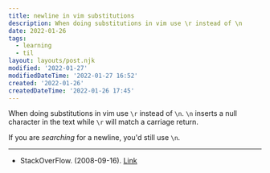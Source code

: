 ```yaml
---
title: newline in vim substitutions
description: When doing substitutions in vim use \r instead of \n
date: 2022-01-26
tags:
  - learning
  - til
layout: layouts/post.njk
modified: '2022-01-27'
modifiedDateTime: '2022-01-27 16:52'
created: '2022-01-26'
createdDateTime: '2022-01-26 17:45'
---
```


When doing substitutions in vim use `\r` instead of `\n`. `\n` inserts a null character in the text while `\r` will match a carriage return.

If you are _searching_ for a newline, you'd still use `\n`.

---

- StackOverFlow. (2008-09-16). [Link](https://stackoverflow.com/questions/71323/how-to-replace-a-character-by-a-newline-in-vim)